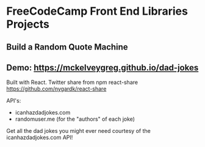 # FreeCodeCamp Front End Libraries Projects
## Build a Random Quote Machine

## Demo: https://mckelveygreg.github.io/dad-jokes

Built with React.
Twitter share from npm react-share https://github.com/nygardk/react-share

API's:
- icanhazdadjokes.com
- randomuser.me (for the "authors" of each joke)

Get all the dad jokes you might ever need courtesy of the icanhazdadjokes.com API! 
